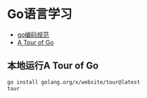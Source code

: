 # Go语言学习

* [go编码规范](https://golang.org/ref/spec)
* [A Tour of Go](https://tour.golang.org/welcome/1)

## 本地运行A Tour of Go

```bash
go install golang.org/x/website/tour@latest
tour
```